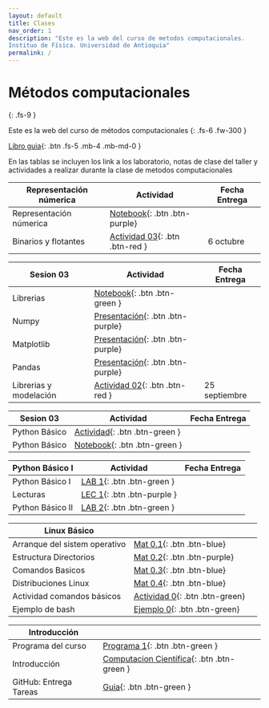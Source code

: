 ```yaml
---
layout: default
title: Clases
nav_order: 1
description: "Este es la web del curso de metodos computacionales. 
Instituo de Física. Universidad de Antioquia"
permalink: /
---
```


# Métodos computacionales 
{: .fs-9 }

Este es la web del curso de métodos computacionales 
{: .fs-6 .fw-300 }

<!-- [Get started now](#getting-started){: .btn .btn-primary .fs-5 .mb-4 .mb-md-0 .mr-2 } -->
[Libro guia](https://restrepo.github.io/ComputationalMethods/){: .btn .fs-5 .mb-4 .mb-md-0 }


En las tablas se incluyen los link a los laboratorio, notas de clase del taller y actividades a realizar durante la clase  de metodos computacionales


<!-- 
|Examen Final |||
|Examen Final| [Final](https://colab.research.google.com/github/hernansalinas/CursoMetodosComputacionales/blob/main/Material_sesiones/ExamenFinal_2024_1.ipynb)||




|Ecuaciones Diferenciales |Actividad|Fecha Entrega|
|Metodo de Euler| [Mat](https://colab.research.google.com/github/hernansalinas/CursoMetodosComputacionales/blob/main/Material_sesiones/TheGameOfLife.ipynb)||
|RK4| [Mat](https://colab.research.google.com/github/hernansalinas/autogrades/blob/main/Actividades_clase/Actividad_11_RK4.ipynb)||
|Péndulo simple RK4-Euler| [Act](https://colab.research.google.com/github/hernansalinas/autogrades/blob/main/Actividades_clase/Actividad_10_Euler.ipynb)||


|Repaso |Actividad|Fecha Entrega|
|Matrices| [Mat](https://colab.research.google.com/github/hernansalinas/CursoMetodosComputacionales/blob/main/Material_sesiones/TheGameOfLife.ipynb)||
|Actividad| [Opcional-Bonificación](https://www.youtube.com/watch?v=qPtKv9fSHZY&t=222s)||


|Matrices |Actividad|Fecha Entrega|
|Matrices| [Act 9](https://colab.research.google.com/github/hernansalinas/autogrades/blob/main/Actividades_clase/Actividad_09_Matrices2.ipynb)||
|Material| [Mat](https://github.com/hernansalinas/CursoMetodosComputacionales/blob/main/presentaciones/numpy_intro.pdf)||
|Material| [Mat](https://restrepo.github.io/ComputationalMethods/material/linear-algebra.html)||
|Laboratorio| [Lab](https://colab.research.google.com/github/hernansalinas/autogrades/blob/main/Laboratorios_Taller/Lab09_Matrices.ipynb)||
|Material-Actividad| [Act 10](https://colab.research.google.com/github/hernansalinas/autogrades/blob/main/Actividades_clase/Actividad_09_MatricesAutovaloresAutovectores.ipynb)||




|Integracion |Actividad|Fecha Entrega|
|Integracion| [Mat](https://drive.google.com/file/d/1YGhB-d31lR1ehhSizLhgn-sbxFdlLTnt/view?usp=share_link)||
|Integracion Gaussiana| [Mat](https://github.com/hernansalinas/CursoMetodosComputacionales/blob/main/presentaciones/integracion/cuadraturaGauss.pdf)||



|Diferenciación |Actividad|Fecha Entrega|
|------------------|-----------| -------------| 
|Intución Derivada numérica| [Mat](https://colab.research.google.com/drive/1pohwFa4h2Ewc2YTpnScsz2PYbICgQhW1?usp=sharing)||
|Diferencias centrales| [Act 8](https://colab.research.google.com/github/hernansalinas/autogrades/blob/main/Actividades_clase/Actividad_08_diferenciacion.ipynb)||
|Diferencias centrales| [Presentacion](https://drive.google.com/file/d/1O4zy3hXlgaVHXNs9lttvLkFlbU6TfjDo/view?usp=sharing)||
|Laboratorio| [Lab](https://colab.research.google.com/github/hernansalinas/autogrades/blob/main/Laboratorios_Taller/Lab08_Derivadas_e_integrales.ipynb)||






|Interpolación |Actividad|Fecha Entrega|
|------------------|-----------| -------------| 
| Interpolación        | [Lab](https://colab.research.google.com/github/hernansalinas/autogrades/blob/main/Laboratorios_Taller/Lab07_InterpolacionV2.ipynb){: .btn .btn-green} |        |
| Interpolación        | [Act 7](https://colab.research.google.com/github/hernansalinas/autogrades/blob/main/Actividades_clase/Actividad_07_Interpolation_spline_detallada.ipynb){: .btn .btn-green} |  18/04/2024      |
| Interpolación | [Presentacion](https://github.com/hernansalinas/CursoMetodosComputacionales/blob/main/presentaciones/interpolacion/interpolacionLagrange.pdf){: .btn .btn-purple} |        |
| Interpolación Lagrange | [Notebook](https://drive.google.com/file/d/1HDL0UFm4ZFlV-aoSoJeV7EPvkWT1sqdo/view?usp=share_link){: .btn .btn-purple} |        |
| Interpolación Lineal | [Notebook](https://colab.research.google.com/drive/1HoTrYvX1Hhh__8o7LmVdY8BCEESAkDm3?usp=share_link){: .btn .btn-purple} |        |



|Examen 1 |||
|[Parcial 1](https://colab.research.google.com/github/hernansalinas/autogradesMetodosComputacionales/blob/main/Evaluaciones/Examen01_2024_1.ipynb){: .btn .btn-green}|||


|Notas  |||
|------------------|-----------| -------------| 
| Lab: Prof. Juan Marcos        | [Notas](https://docs.google.com/spreadsheets/d/e/2PACX-1vTcdP6aEg8DBFjyEfDGTLnkTu5QTb9Jktw8m0zuw7uVXkC8FHZ6BZMp23eradiytQ/pubhtml?gid=49001877&single=true){: .btn .btn-green} |  Martes 19 Marzo       |
| Actividades y parcial: Prof. Hernan | [Notas](https://docs.google.com/spreadsheets/d/1Xo7i4dSdGCR32kP-afV3fRPlDZRQ_f3v/edit?usp=sharing&ouid=113907049151858803895&rtpof=true&sd=true){: .btn .btn-green} | |





|Ceros de funciones |Actividad|Fecha Entrega|
|------------------|-----------| -------------| 
| Biseccion, Newton        | [ACT 5, 6](https://colab.research.google.com/github/hernansalinas/autogrades/blob/main/Actividades_clase/Actividad_05_06_ZerosFunciones.ipynb){: .btn .btn-green} |  Martes 19 Marzo       |
| Newthon-Rhapson        | [LEC 5](https://github.com/hernansalinas/CursoMetodosComputacionales/blob/main/presentaciones/raices/NewtonRapshod/newton_raphson.pdf)|         |
| Bisección        | [Mat 5](https://colab.research.google.com/github/hernansalinas/CursoMetodosComputacionales/blob/main/Material_sesiones/Raices/Raices_biseccion_2024.ipynb){: .btn .btn-purple}|         |
| Newthon-Rhapson        | [Mat 5.1](https://colab.research.google.com/github/hernansalinas/CursoMetodosComputacionales/blob/main/Material_sesiones/Raices/Raices_biseccion_2024.ipynb){: .btn .btn-purple}|         |
| Laboratorio        | [Lab 6](https://colab.research.google.com/github/hernansalinas/autogrades/blob/main/Laboratorios_Taller/Lab06_ec_variable.ipynb){: .btn .btn-green}|         |



|Errores Computación |Actividad|Fecha Entrega|
|------------------|-----------| -------------| 
| Actividad        | [ACT 4](https://colab.research.google.com/github/hernansalinas/autogrades/blob/main/Actividades_clase/Actividad_04_Binarios_Errores.ipynb){: .btn .btn-green} |  Martes 11 Marzo       |
| Teoria de Errores        | [LEC 4](https://restrepo.github.io/ComputationalMethods/material/computer-arithmetics.html){: .btn .btn-purple} |              |
| Representacion 32 y 64bit  | [LEC 5](https://colab.research.google.com/github/hernansalinas/CursoMetodosComputacionales/blob/main/Material_sesiones/Teoria_errores.ipynb){: .btn .btn-purple} |              |
| Laboratorio        | [LAB 5](https://colab.research.google.com/github/hernansalinas/autogrades/blob/main/Laboratorios_Taller/Lab05_errores.ipynb){: .btn .btn-green} |  Lunes 18 Marzo            |



|Python Librerias |Actividad|Fecha Entrega|
|------------------|-----------| -------------| 
| Actividad        | [ACT 3](https://github.com/hernansalinas/autogradesMetodosComputacionales/blob/main/Actividades_clase/Actividad_03_1.md){: .btn .btn-green} |  Martes 4 Marzo       |
| Numpy        | [LEC 3](https://github.com/hernansalinas/CursoMetodosComputacionales/blob/main/presentaciones/numpy_intro.pdf){: .btn .btn-purple} |              |
| Pandas        | [LEC 4](https://restrepo.github.io/ComputationalMethods/material/Pandas.html){: .btn .btn-purple} |              |
| Pandas        | [LAB 4](https://cdudea.org/hub/login){: .btn .btn-green} |              |



|Python graficación|Actividad|Fecha Entrega|
|------------------|-----------| -------------| 
| Graficación      | [LEC 2](https://restrepo.github.io/ComputationalMethods/material/matplotlib.html){: .btn .btn-purple }  |              |
| Material Clase 1  | [Notebook](https://colab.research.google.com/drive/1AWBAYzNMH-uzOXwEm1du2FfMIMBghx1D#scrollTo=cb1787e3){: .btn .btn-purple } |              |
| Actividad        | [ACT 2](https://github.com/hernansalinas/autogradesMetodosComputacionales/blob/main/Actividades_clase/Actividad_02.md){: .btn .btn-green} |  Febrero 27            |
| Laboratorio        | [LAB 3](https://colab.research.google.com/github/hernansalinas/autogrades/blob/main/Laboratorios_Taller/Lab03_Algoritmia_y_graficacion.ipynb){: .btn .btn-green} |  Lunes 3 Marzo            |
-->


|Representación númerica |Actividad|Fecha Entrega|
|------------------|-----------| -------------| 
| Representación númerica        | [Notebook](https://colab.research.google.com/github/hernansalinas/CursoMetodosComputacionales/blob/main/Material_sesiones/Notebooks_JM/Representación_númerica.ipynb){: .btn .btn-purple} |              |
|Binarios y flotantes | [Actividad 03](https://colab.research.google.com/hernansalinas/CursoMetodosComputacionales/blob/main/Material_sesiones/Activivades_JM/Actividad_03_Representación_númerica.ipynb){: .btn .btn-red }| 6 octubre|

| Sesion 03 | Actividad | Fecha Entrega|
|------------------------|-----------| -------------| 
|Librerias | [Notebook](https://colab.research.google.com/github/hernansalinas/CursoMetodosComputacionales/blob/main/Material_sesiones/Notebooks_JM/Clase_Librerias.ipynb){: .btn .btn-green }| |
| Numpy        | [Presentación](https://github.com/hernansalinas/CursoMetodosComputacionales/blob/main/Material_sesiones/Presentaciones_JM/Librerias_Numpy.pdf){: .btn .btn-purple} |   
| Matplotlib        | [Presentación](https://github.com/hernansalinas/CursoMetodosComputacionales/blob/main/Material_sesiones/Presentaciones_JM/Librerias_Matplotlib.pdf){: .btn .btn-purple} |  
| Pandas        | [Presentación](https://github.com/hernansalinas/CursoMetodosComputacionales/blob/main/Material_sesiones/Presentaciones_JM/Librerias_Pandas.pdf){: .btn .btn-purple} |  
|Librerias y modelación | [Actividad 02](https://github.com/hernansalinas/CursoMetodosComputacionales/blob/main/Material_sesiones/Activivades_JM/Actividad_02(Librerias).md){: .btn .btn-red }| 25 septiembre|



| Sesion 03 | Actividad | Fecha Entrega|
|------------------------|-----------| -------------| 
|Python Básico | [Actividad](https://colab.research.google.com/github/hernansalinas/autogradesMetodosComputacionales/blob/main/Actividades_clase/Actividad_01_fractal.ipynb){: .btn .btn-green }| |
|Python Básico  | [Notebook](https://colab.research.google.com/github/hernansalinas/CursoMetodosComputacionales/blob/main/Material_sesiones/Sesion_01_Introduccion.ipynb){: .btn .btn-green }| |


| Python Básico I| Actividad | Fecha Entrega|
|------------------------|-----------| -------------| 
|Python Básico I | [LAB 1](https://colab.research.google.com/github/hernansalinas/autogrades/blob/main/Laboratorios_Taller/Lab01_python_basico01.ipynb){: .btn .btn-green }| |
|Lecturas | [LEC 1](https://restrepo.github.io/ComputationalMethods/material/overview-python.html){: .btn .btn-purple }| |
|Python Básico II | [LAB 2](https://colab.research.google.com/github/hernansalinas/autogrades/blob/main/Laboratorios_Taller/Lab02_python_basico02.ipynb){: .btn .btn-green }| |





<!-- |Python Básico I | [ACT 1](https://github.com/hernansalinas/autogradesMetodosComputacionales/blob/main/Actividades_clase/Actividad_01.md){: .btn .btn-green }|20-02-2024 | -->
 

| Linux Básico |  | |
|------------------------|-----------| -------------| 
| Arranque del sistem operativo|   [Mat 0.1](https://github.com/hernansalinas/CursoMetodosComputacionales/blob/main/Material_sesiones/LinuxBasico/Linux00_Arranque.md){: .btn .btn-blue}  |                   |
| Estructura Directorios|   [Mat 0.2](https://github.com/hernansalinas/CursoMetodosComputacionales/blob/main/Material_sesiones/LinuxBasico/Linux01_EstructuraDirectorios.md){: .btn .btn-purple}  |                   |
| Comandos Basicos|   [Mat 0.3](https://github.com/hernansalinas/CursoMetodosComputacionales/blob/main/Material_sesiones/LinuxBasico/Linux02_comandos_basicos.md){: .btn .btn-blue}  |                   |
| Distribuciones Linux|   [Mat 0.4](https://github.com/hernansalinas/CursoMetodosComputacionales/blob/main/Material_sesiones/LinuxBasico/Linux03_Distribuciones.md){: .btn .btn-blue}  |                   |
| Actividad comandos básicos|   [Actividad 0](https://github.com/hernansalinas/CursoMetodosComputacionales/blob/main/Material_sesiones/LinuxBasico/Actividad00_v1.md){: .btn .btn-green}  |                   |
| Ejemplo de bash|   [Ejemplo 0](https://github.com/hernansalinas/CursoMetodosComputacionales/blob/main/Material_sesiones/LinuxBasico/adivinanza.sh){: .btn .btn-green}  |                   |


| Introducción|  | |
|------------------------|-----------| -------------| 
|Programa del curso | [Programa 1](https://github.com/hernansalinas/CursoMetodosComputacionales/blob/330ec48583536f35022844a7ff08c305de558070/presentaciones/introduccion/programa-2.pdf){: .btn .btn-green }| |
|Introducción | [Computacion Científica](https://docs.google.com/presentation/d/e/2PACX-1vS7D8S4clvKuKcIkxZyQIE3A-_Pg5nInVerke6wy0rr_yZZZVX-VC-As9uFTFZZOg/pub?start=false&loop=false&delayms=3000){: .btn .btn-green }| |
|GitHub: Entrega Tareas | [Guia](https://docs.google.com/presentation/d/e/2PACX-1vQNJL1EZyNPi1CQG2YxYfFzq26Ip7j9f1HiLNWPrUrT3AL6rXsvACe9AhSNIM4mziOzGoJqHlNo9Lse/pub?start=false&loop=false&delayms=3000){: .btn .btn-green }| |

<!-- | Linux Basico |  | |
|------------------------|-----------| -------------| 
| Arranque del sistem operativo|   [Mat 1.1](https://github.com/hernansalinas/Metodos_Computacionales_taller/blob/main/LinuxBasico/Linux00_Arranque.md){: .btn .btn-blue}  |                   |
| Estructura Directorios|   [Mat 1.2](https://github.com/hernansalinas/Metodos_Computacionales_taller/blob/main/LinuxBasico/Linux01_EstructuraDirectorios.md){: .btn .btn-purple}  |                   |
| Comandos Basicos|   [Mat 1.3](https://github.com/hernansalinas/Metodos_Computacionales_taller/blob/main/LinuxBasico/Linux02_comandos_basicos.md){: .btn .btn-blue}  |                   |
| Distribuciones Linux|   [Mat 1.4](https://github.com/hernansalinas/Metodos_Computacionales_taller/blob/main/LinuxBasico/Linux03_Distribuciones.md){: .btn .btn-blue}  |                   |
| Actividad comandos básicos|   [Actividad 1.5](https://github.com/hernansalinas/Metodos_Computacionales_taller/blob/main/LinuxBasico/Actividad00.md){: .btn .btn-green}  |                   |
 -->




